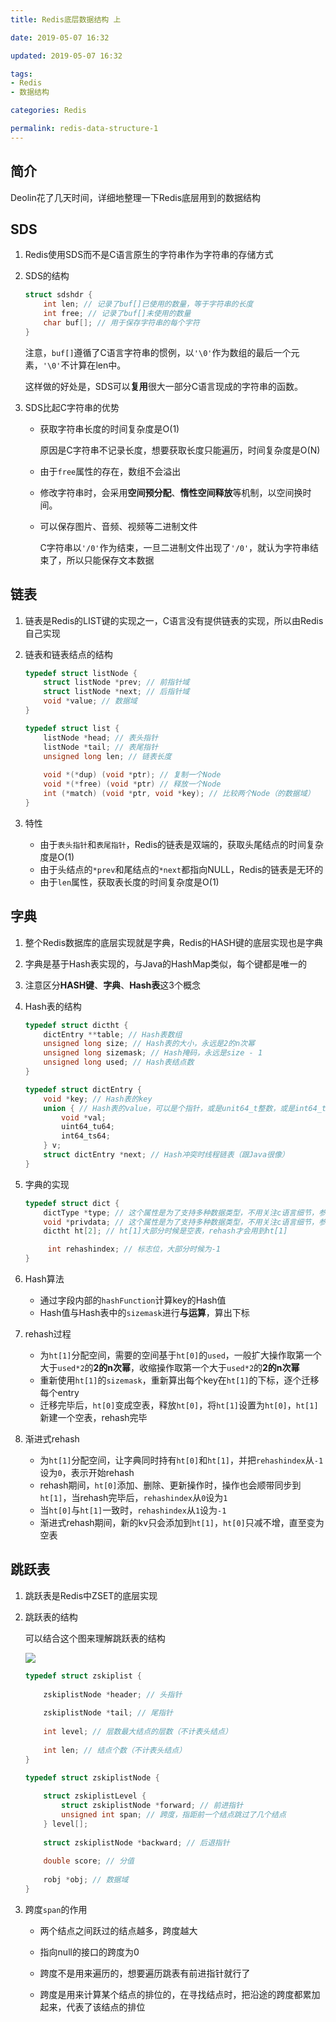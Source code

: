 ```yaml
---
title: Redis底层数据结构 上

date: 2019-05-07 16:32

updated: 2019-05-07 16:32

tags:
- Redis
- 数据结构

categories: Redis

permalink: redis-data-structure-1
---
```


## 简介

Deolin花了几天时间，详细地整理一下Redis底层用到的数据结构



## SDS

1. Redis使用SDS而不是C语言原生的字符串作为字符串的存储方式

2. SDS的结构

   ~~~c
   struct sdshdr {
       int len; // 记录了buf[]已使用的数量，等于字符串的长度
       int free; // 记录了buf[]未使用的数量
       char buf[]; // 用于保存字符串的每个字符
   }
   ~~~

   注意，`buf[]`遵循了C语言字符串的惯例，以`'\0'`作为数组的最后一个元素，`'\0'`不计算在len中。

   这样做的好处是，SDS可以**复用**很大一部分C语言现成的字符串的函数。

3. SDS比起C字符串的优势

   - 获取字符串长度的时间复杂度是O(1)

     原因是C字符串不记录长度，想要获取长度只能遍历，时间复杂度是O(N)

   - 由于`free`属性的存在，数组不会溢出

   - 修改字符串时，会采用**空间预分配**、**惰性空间释放**等机制，以空间换时间。

   - 可以保存图片、音频、视频等二进制文件

     C字符串以`'/0'`作为结束，一旦二进制文件出现了`'/0'`，就认为字符串结束了，所以只能保存文本数据



## 链表

1. 链表是Redis的LIST键的实现之一，C语言没有提供链表的实现，所以由Redis自己实现

2. 链表和链表结点的结构

   ~~~c
   typedef struct listNode {
       struct listNode *prev; // 前指针域
       struct listNode *next; // 后指针域
       void *value; // 数据域
   }	
   ~~~

   ~~~c
   typedef struct list {
       listNode *head; // 表头指针
       listNode *tail; // 表尾指针
       unsigned long len; // 链表长度
       
       void *(*dup) (void *ptr); // 复制一个Node
       void *(*free) (void *ptr) // 释放一个Node
       int (*match) (void *ptr, void *key); // 比较两个Node（的数据域）
   }
   ~~~

3. 特性

   - 由于`表头指针`和`表尾指针`，Redis的链表是双端的，获取头尾结点的时间复杂度是O(1)
   - 由于头结点的`*prev`和尾结点的`*next`都指向NULL，Redis的链表是无环的
   - 由于`len`属性，获取表长度的时间复杂度是O(1)



## 字典

1. 整个Redis数据库的底层实现就是字典，Redis的HASH键的底层实现也是字典

2. 字典是基于Hash表实现的，与Java的HashMap类似，每个键都是唯一的
3. 注意区分**HASH键**、**字典**、**Hash表**这3个概念

3. Hash表的结构

   ~~~c
   typedef struct dictht {
       dictEntry **table; // Hash表数组
       unsigned long size; // Hash表的大小，永远是2的n次幂
       unsigned long sizemask; // Hash掩码，永远是size - 1
       unsigned long used; // Hash表结点数
   }
   ~~~

   ~~~c
   typedef struct dictEntry {
       void *key; // Hash表的key
       union { // Hash表的value，可以是个指针，或是unit64_t整数，或是int64_t整数
           void *val; 
           uint64_tu64; 
           int64_ts64;
       } v;
       struct dictEntry *next; // Hash冲突时线程链表（跟Java很像）
   } 
   ~~~

4. 字典的实现

   ~~~c
   typedef struct dict {
       dictType *type; // 这个属性是为了支持多种数据类型，不用关注c语言细节，参考Java的泛型
       void *privdata; // 这个属性是为了支持多种数据类型，不用关注c语言细节，参考Java的泛型
       dictht ht[2]; // ht[1]大部分时候是空表，rehash才会用到ht[1]
   
     	int rehashindex; // 标志位，大部分时候为-1
   }
   ~~~

5. Hash算法

   - 通过字段内部的`hashFunction`计算key的Hash值
   - Hash值与Hash表中的`sizemask`进行**与运算**，算出下标

6. rehash过程

   - 为`ht[1]`分配空间，需要的空间基于`ht[0]`的`used`，一般扩大操作取第一个大于`used*2`的**2的n次幂**，收缩操作取第一个大于`used*2`的**2的n次幂**
   - 重新使用`ht[1]`的`sizemask`，重新算出每个key在`ht[1]`的下标，逐个迁移每个entry
   - 迁移完毕后，`ht[0]`变成空表，释放`ht[0]`，将`ht[1]`设置为`ht[0]`，`ht[1]`新建一个空表，rehash完毕

7. 渐进式rehash

   - 为`ht[1]`分配空间，让字典同时持有`ht[0]`和`ht[1]`，并把`rehashindex`从`-1`设为`0`，表示开始rehash
   - rehash期间，`ht[0]`添加、删除、更新操作时，操作也会顺带同步到`ht[1]`，当rehash完毕后，`rehashindex`从`0`设为`1`
   - 当`ht[0]`与`ht[1]`一致时，`rehashindex`从`1`设为`-1`
   - 渐进式rehash期间，新的kv只会添加到`ht[1]`，`ht[0]`只减不增，直至变为空表

   

## 跳跃表

1. 跳跃表是Redis中ZSET的底层实现

2. 跳跃表的结构

   可以结合这个图来理解跳跃表的结构

   ![](/images/redis-data-structure-1-01.png)

   ~~~c
   typedef struct zskiplist {
     
       zskiplistNode *header; // 头指针
     
       zskiplistNode *tail; // 尾指针
     
       int level; // 层数最大结点的层数（不计表头结点）
     
       int len; // 结点个数（不计表头结点）
   }
   ~~~

   ~~~c
   typedef struct zskiplistNode {
     
       struct zskiplistLevel {
           struct zskiplistNode *forward; // 前进指针
           unsigned int span; // 跨度，指距前一个结点跳过了几个结点
       } level[];
     
       struct zskiplistNode *backward; // 后退指针
     
       double score; // 分值
       
       robj *obj; // 数据域
   }
   ~~~

3. 跨度`span`的作用

   - 两个结点之间跃过的结点越多，跨度越大

   - 指向null的接口的跨度为0

   - 跨度不是用来遍历的，想要遍历跳表有前进指针就行了

   - 跨度是用来计算某个结点的排位的，在寻找结点时，把沿途的跨度都累加起来，代表了该结点的排位

     